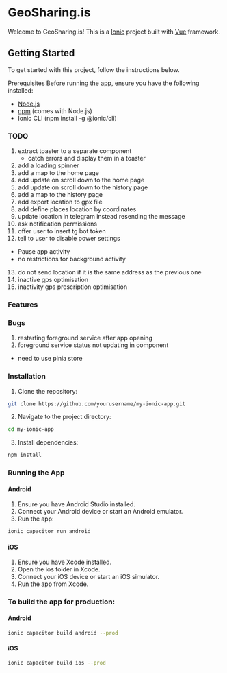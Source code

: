 # GeoSharing.is
Welcome to GeoSharing.is! This is a [Ionic](https://ionicframework.com/) project built with [Vue](https://vuejs.org/) framework.

## Getting Started

To get started with this project, follow the instructions below.

Prerequisites
Before running the app, ensure you have the following installed:

- [Node.js](https://nodejs.org/)
- [npm](https://www.npmjs.com/) (comes with Node.js)
- Ionic CLI (npm install -g @ionic/cli)

### TODO

1. extract toaster to a separate component
   - catch errors and display them in a toaster
2. add a loading spinner
3. add a map to the home page
4. add update on scroll down to the home page
5. add update on scroll down to the history page
6. add a map to the history page
7. add export location to gpx file
8. add define places location by coordinates
9. update location in telegram instead resending the message
10. ask notification permissions
11. offer user to insert tg bot token
12. tell to user to disable power settings

- Pause app activity
- no restrictions for background activity

13. do not send location if it is the same address as the previous one
14. inactive gps optimisation
15. inactivity gps prescription optimisation

### Features

### Bugs

1. restarting foreground service after app opening
2. foreground service status not updating in component

- need to use pinia store

### Installation

1. Clone the repository:

```bash
git clone https://github.com/yourusername/my-ionic-app.git
```

2. Navigate to the project directory:

```bash
cd my-ionic-app
```

3. Install dependencies:
```bash
npm install

```

### Running the App

#### Android
1. Ensure you have Android Studio installed.
2. Connect your Android device or start an Android emulator.
3. Run the app:
```bash
ionic capacitor run android
```
#### iOS
1. Ensure you have Xcode installed.
2. Open the ios folder in Xcode.
3. Connect your iOS device or start an iOS simulator.
4. Run the app from Xcode.

### To build the app for production:

#### Android

```bash
ionic capacitor build android --prod
```

#### iOS
```bash
ionic capacitor build ios --prod
```
